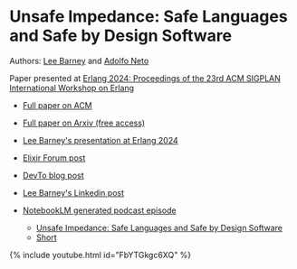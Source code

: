 # Unsafe Impedance: Safe Languages and Safe by Design Software

Authors: [Lee Barney](https://www.byui.edu/directories/lee-barney) and [Adolfo Neto](https://adolfont.github.io/)

Paper presented at [Erlang 2024: Proceedings of the 23rd ACM SIGPLAN International Workshop on Erlang](https://icfp24.sigplan.org/home/erlang-2024)




- [Full paper on ACM](https://dl.acm.org/doi/10.1145/3677995.3678196)
- [Full paper on Arxiv (free access)](https://arxiv.org/abs/2407.13046)
- [Lee Barney's presentation at Erlang 2024](https://www.youtube.com/watch?v=sVg0svb8mcI)

  

- [Elixir Forum post](https://elixirforum.com/t/new-paper-unsafe-impedance-safe-languages-and-safe-by-design-software/65005)
- [DevTo blog post](https://dev.to/adolfont/unsafe-impedance-safe-languages-and-safe-by-design-software-by-lee-barney-and-adolfo-neto-okh)
- [Lee Barney's Linkedin post](https://www.linkedin.com/posts/barneylee_unsafe-impedance-safe-languages-and-safe-activity-7251960735784734722-GBzL/)
- [NotebookLM generated podcast episode](https://open.spotify.com/episode/79OOHUBsSCpZDzRa57INpU?go=1&sp_cid=84b0dd6d8ae0da7eaa8146c63895a433&utm_source=embed_player_p&utm_medium=desktop&nd=1&dlsi=d4903faf403c43a8)
  - [Unsafe Impedance: Safe Languages and Safe by Design Software](https://www.youtube.com/watch?v=FbYTGkgc6XQ)
  - [Short](https://www.youtube.com/watch?v=n8tvRGZYOWA)


{% include youtube.html id="FbYTGkgc6XQ" %}
